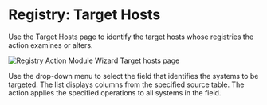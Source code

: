 # Registry: Target Hosts

Use the Target Hosts page to identify the target hosts whose registries the action examines or alters.

![Registry Action Module Wizard Target hosts page](/img/product_docs/accessanalyzer/accessanalyzer/enterpriseauditor/admin/action/registry/targethosts.png)

Use the drop-down menu to select the field that identifies the systems to be targeted. The list displays columns from the specified source table. The action applies the specified operations to all systems in the field.
